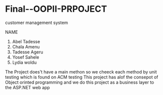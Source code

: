 # Final--OOPII-PRPOJECT

customer management system

NAME               
1) Abel Tadesse
2) Chala Amenu
3) Tadesse Ageru
4) Yosef Sahele
5) Lydia woldu 

The Project does't have a main methon so we cheeck each method by unit testing which is found on ACM testing 
This project has alof the consepot of Object orinted programming and we do this project as a business layer to the ASP.NET web app 
